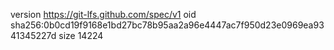 version https://git-lfs.github.com/spec/v1
oid sha256:0b0cd19f9168e1bd27bc78b95aa2a96e4447ac7f950d23e0969ea9341345227d
size 14224
